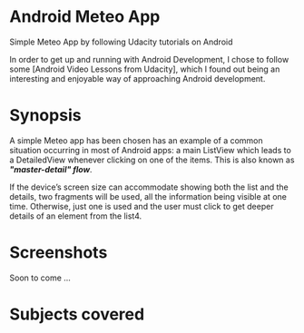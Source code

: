 # Android Meteo App
Simple Meteo App by following Udacity tutorials on Android

In order to get up and running with Android Development, I chose to follow some [Android Video Lessons from
Udacity], which I found out being an interesting and enjoyable way of approaching Android development.

# Synopsis

A simple Meteo app has been chosen has an example of a common situation occurring in most of Android apps:
a main ListView which leads to a DetailedView whenever clicking on one of the items.
This is also known as ***"master-detail" flow***.

If the device’s screen size can accommodate showing both the list and the details, two fragments will
be used, all the information being visible at one time.
Otherwise, just one is used and the user must click to get deeper details of an element from the list4.

# Screenshots

Soon to come ...

# Subjects covered

